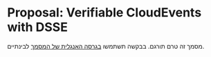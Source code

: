 # Proposal: Verifiable CloudEvents with DSSE
מסמך זה טרם תורגם. בבקשה תשתמשו [בגרסה האנגלית של המסמך](../../../extensions/verifiability.md) לבינתיים.
